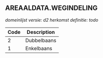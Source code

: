 ## AREAALDATA.WEGINDELING

*domeinlijst versie: d2* *herkomst definitie: todo*

 |Code |Description	|
|	---	|	---	|
| 2 | Dubbelbaans |
| 1 | Enkelbaans |
